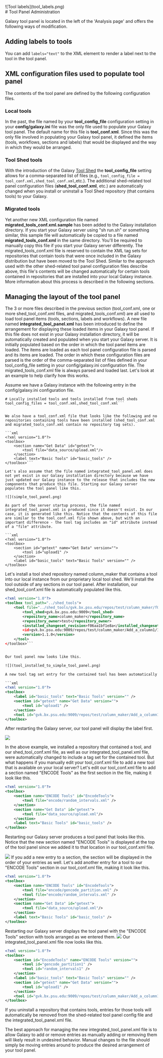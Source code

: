 <div class='right'>![Tool labels](tool_labels.png)</div>
# Tool Panel Administration

Galaxy tool panel is located in the left of the 'Analysis page' and offers the following ways of modification.

## Adding labels to tools

You can add `labels="text"` to the <tool> XML element to render a label next to the tool in the tool panel.

## XML configuration files used to populate tool panel

The contents of the tool panel are defined by the following configuration files.

### Local tools

In the past, the file named by your **tool_config_file** configuration setting in your **config/galaxy.ini** file was the only file used to populate your Galaxy tool panel. The default name for this file is **tool_conf.xml**. Since this was the only file involved in populating your Galaxy tool panel, it defined the items (tools, workflows, sections and labels) that would be displayed and the way in which they would be arranged.

### Tool Shed tools

With the introduction of the Galaxy [Tool Shed](/src/ToolShed/index.md) the **tool_config_file** setting allows for a comma-separated list of files (e.g., `tool_config_file = tool_conf.xml,shed_tool_conf.xml`,etc.). The additional shed-related tool panel configuration files (**shed_tool_conf.xml**, etc.) are automatically changed when you install or uninstall a Tool Shed repository (that contains tools) to your Galaxy.

### Migrated tools

Yet another new XML configuration file named **migrated_tools_conf.xml.sample** has been added to the Galaxy installation directory. If you start your Galaxy server using "sh run.sh" or something similar, this sample file will automatically be copied to a file named **migrated_tools_conf.xml** in the same directory. You'll be required to manually copy this file if you start your Galaxy server differently. The migrated_tools_conf.xml file is reserved to contain the XML tag sets for repositories that contain tools that were once included in the Galaxy distribution but have been moved to the Tool Shed. Similar to the approach used with the other shed-related tool panel configuration files describe above, this file's contents will be changed automatically for certain tools contained in repositories that are installed into your local Galaxy instance. More information about this process is described in the following sections.

## Managing the layout of the tool panel

The 3 or more files described in the previous section (tool_conf.xml, one or more shed_tool_conf.xml files, and migrated_tools_conf.xml) are all used to load tool panel items (tools, sections, labels and workflows). A new file named **integrated_tool_panel.xml** has been introduced to define the arrangement for displaying these loaded items in your Galaxy tool panel.
If this file does not exist in your Galaxy installation directory, it will be automatically created and populated when you start your Galaxy server. It is initially populated based on the order in which the tool panel items are loaded. The items are loaded as each tool panel configuration file is parsed and its items are loaded. The order in which these configuration files are parsed is the order of the comma-separated list of files defined in your tool_config_file setting in your config/galaxy.ini configuration file. The migrated_tools_conf.xml file is always parsed and loaded last. Let's look at an example to help clarify how this works.

Assume we have a Galaxy instance with the following entry in the config/galaxy.ini configuration file.

```
# Locally installed tools and tools installed from tool sheds
tool_config_files = tool_conf.xml,shed_tool_conf.xml```


We also have a tool_conf.xml file that looks like the following and no repositories containing tools have been installed (shed_tool_conf.xml and migrated_tools_conf.xml contain no repository tag sets).

```xml
<?xml version="1.0"?>
<toolbox>
    <section name="Get Data" id="getext">
        <tool file="data_source/upload.xml"/>
    </section>
    <label text="Basic Tools" id="basic_tools" />
</toolbox>```

Let's also assume that the file named integrated_tool_panel.xml does not yet exist in our Galaxy installation directory because we have just updated our Galaxy instance to the release that includes the new components that produce this file. Starting our Galaxy server populates the tool panel like this.

![](simple_tool_panel.png)

As part of the server startup process, the file named integrated_tool_panel.xml is produced since it doesn't exist. In our case, it is generated like this. Notice that the contents of this file are similar to the tool_conf.xml file shown above, but with an important difference - the tool tag includes an "id" attribute instead of a "file" attribute.

```xml
<?xml version="1.0"?>
<toolbox>
    <section id="getext" name="Get Data" version="">
        <tool id="upload1" />
    </section>
    <label id="basic_tools" text="Basic Tools" version="" />
</toolbox>
```

Let's install a tool shed repository named column_maker that contains a tool into our local instance from our proprietary local tool shed. We'll install the tool outside of any sections in our tool panel. After installation, our shed_tool_conf.xml file is automatically populated like this.

```xml
<?xml version="1.0"?>
<toolbox tool_path="../shed_tools">
    <tool file="../shed_tools/gvk.bx.psu.edu/repos/test/column_maker/f06aa1bf1e8a/column_maker/column_maker.xml" guid="gvk.bx.psu.edu:9009/repos/test/column_maker/Add_a_column1/1.1.0">
        <tool_shed>gvk.bx.psu.edu:9009</tool_shed>
        <repository_name>column_maker</repository_name>
        <repository_owner>test</repository_owner>
        <installed_changeset_revision>f06aa1bf1e8a</installed_changeset_revision
        <id>gvk.bx.psu.edu:9009/repos/test/column_maker/Add_a_column1/1.1.0</id>
        <version>1.1.0</version>
    </tool>
</toolbox>```


Our tool panel now looks like this.

![](tool_installed_to_simple_tool_panel.png)

A new tool tag set entry for the contained tool has been automatically appended to the document root of our integrated_tool_panel.xml file (this is an important point, and will be discussed further below), resulting in its contents looking like this.

```xml
<?xml version="1.0"?>
<toolbox>
    <label id="basic_tools" text="Basic Tools" version="" />
    <section id="getext" name="Get Data" version="">
        <tool id="upload1" />
    </section>
    <tool id="gvk.bx.psu.edu:9009/repos/test/column_maker/Add_a_column1/1.1.0" />
</toolbox>
```

After restarting the Galaxy server, our tool panel will display the label first.

![](simple_tool_panel_with_changed_label.png)

In the above example, we installed a repository that contained a tool, and our shed_tool_conf.xml file, as well as our integrated_tool_panel.xml file, were automatically changed to include a tag set for the contained tool. But what happens if you manually edit your tool_conf.xml file to add a new tool that is available on your local server? Let's edit our tool_conf.xml file to add a section named "ENCODE Tools" as the first section in the file, making it look like this.

```xml
<?xml version="1.0"?>
<toolbox>
    <section name="ENCODE Tools" id="EncodeTools">
        <tool file="encode/random_intervals.xml" />
    </section>
    <section name="Get Data" id="getext">
        <tool file="data_source/upload.xml"/>
    </section>
    <label text="Basic Tools" id="basic_tools" />
</toolbox>
```

Restarting our Galaxy server produces a tool panel that looks like this. Notice that the new section named "ENCODE Tools" is displayed at the top of the tool panel since we added it to that location in our tool_conf.xml file.

![](simple_tool_panel_with_encode_section.png)
If you add a new entry to a section, the section will be displayed in the order of your entries as well. Let's add another entry for a tool to our "ENCODE Tools" section in our tool_conf.xml file, making it look like this.

```xml
<?xml version="1.0"?>
<toolbox>
    <section name="ENCODE Tools" id="EncodeTools">
        <tool file="encode/gencode_partition.xml" />
        <tool file="encode/random_intervals.xml" />
    </section>
    <section name="Get Data" id="getext">
        <tool file="data_source/upload.xml"/>
    </section>
    <label text="Basic Tools" id="basic_tools" />
</toolbox>
```

Restarting our Galaxy server displays the tool panel with the "ENCODE Tools" section with tools arranged as we entered them.
![](simple_tool_panel_two_encode_tools.png)
Our integrated_tool_panel.xml file now looks like this.

```xml
<?xml version="1.0"?>
<toolbox>
    <section id="EncodeTools" name="ENCODE Tools" version="">
        <tool id="gencode_partition1" />
        <tool id="random_intervals1" />
    </section>
    <label id="basic_tools" text="Basic Tools" version="" />
    <section id="getext" name="Get Data" version="">
        <tool id="upload1" />
    </section>
    <tool id="gvk.bx.psu.edu:9009/repos/test/column_maker/Add_a_column1/1.1.0" />
</toolbox>
```

If you uninstall a repository that contains tools, entries for those tools will automatically be removed from the shed-related tool panel config file and the integrated_tool_panel.xml file.

The best approach for managing the new integrated_tool_panel.xml file is to allow Galaxy to add or remove entries as manually adding or removing them will likely result in undesired behavior. Manual changes to the file should simply be moving entries around to produce the desired arrangement of your tool panel.
